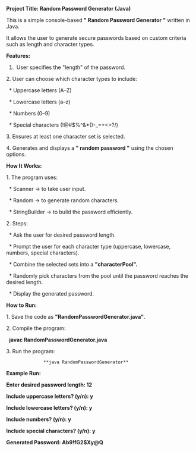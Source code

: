 **Project Title: Random Password Generator (Java)**



This is a simple console-based **" Random Password Generator "** written in Java.  

It allows the user to generate secure passwords based on custom criteria such as length and character types.



**Features:**



1. &nbsp;User specifies the "length" of the password.

2\.  User can choose which character types to include:

&nbsp;       \* Uppercase letters (A–Z)  

&nbsp;       \* Lowercase letters (a–z)  

&nbsp;       \* Numbers (0–9)  

&nbsp;       \* Special characters (!@#$%^\&\*()-\_=+<>?/)  



3\.  Ensures at least one character set is selected.

4\.  Generates and displays a **" random password "** using the chosen options.



**How It Works:**



1\. The program uses:

&nbsp;      \* Scanner → to take user input.

&nbsp;      \* Random → to generate random characters.

&nbsp;      \* StringBuilder → to build the password efficiently.

2\. Steps:

&nbsp;  \* Ask the user for desired password length.

&nbsp;  \* Prompt the user for each character type (uppercase, lowercase, numbers, special characters).

&nbsp;  \* Combine the selected sets into a **"characterPool".**

&nbsp;  \* Randomly pick characters from the pool until the password reaches the desired length.

&nbsp;  \* Display the generated password.





**How to Run:**



1\. Save the code as **"RandomPasswordGenerator.java"**.

2\. Compile the program:

&nbsp;                 **javac RandomPasswordGenerator.java**

3\. Run the program:

                  **java RandomPasswordGenerator**





**Example Run:**



**Enter desired password length: 12**

**Include uppercase letters? (y/n): y**

**Include lowercase letters? (y/n): y**

**Include numbers? (y/n): y**

**Include special characters? (y/n): y**



**Generated Password: Ab9!fG2$Xy@Q**



